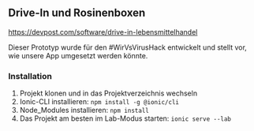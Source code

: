 ## Drive-In und Rosinenboxen

https://devpost.com/software/drive-in-lebensmittelhandel

Dieser Prototyp wurde für den #WirVsVirusHack entwickelt und stellt vor, wie unsere App umgesetzt werden könnte.

### Installation
1. Projekt klonen und in das Projektverzeichnis wechseln
2. Ionic-CLI installieren: `npm install -g @ionic/cli`
3. Node_Modules installieren: `npm install`
4. Das Projekt am besten im Lab-Modus starten: `ionic serve --lab`
